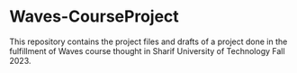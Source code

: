 # Waves-CourseProject
This repository contains the project files and drafts of a project done in the fulfillment of Waves course thought in Sharif University of Technology Fall 2023. 
